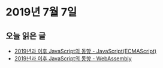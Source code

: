 # 2019년 7월 7일

## 오늘 읽은 글

* [2019년과 이후 JavaScript의 동향 - JavaScript(ECMAScript)](https://d2.naver.com/helloworld/4007447)
* [2019년과 이후 JavaScript의 동향 - WebAssembly](https://d2.naver.com/helloworld/8786166)
